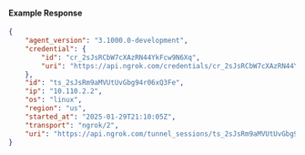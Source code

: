 <!-- Code generated for API Clients. DO NOT EDIT. -->

#### Example Response

```json
{
	"agent_version": "3.1000.0-development",
	"credential": {
		"id": "cr_2sJsRCbW7cXAzRN44YkFcw9N6Xq",
		"uri": "https://api.ngrok.com/credentials/cr_2sJsRCbW7cXAzRN44YkFcw9N6Xq"
	},
	"id": "ts_2sJsRm9aMVUtUvGbg94r06xQ3Fe",
	"ip": "10.110.2.2",
	"os": "linux",
	"region": "us",
	"started_at": "2025-01-29T21:10:05Z",
	"transport": "ngrok/2",
	"uri": "https://api.ngrok.com/tunnel_sessions/ts_2sJsRm9aMVUtUvGbg94r06xQ3Fe"
}
```
